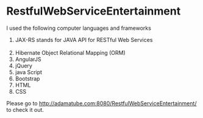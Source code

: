 # RestfulWebServiceEntertainment
I used the following computer languages and frameworks<br/>
1. JAX-RS stands for JAVA API for RESTful Web Services<br/><br/>
2. Hibernate Object Relational Mapping (ORM) <br/>
3. AngularJS<br/>
4. jQuery<br/>
5. java Script<br/>
6. Bootstrap<br/>
7. HTML<br/>
8. CSS<br/>


Please go to http://adamatube.com:8080/RestfulWebServiceEntertainment/ 
to check it out. 
